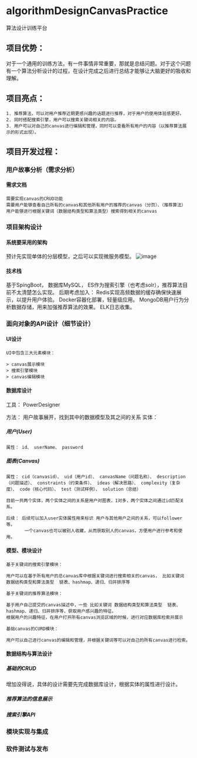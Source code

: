 # algorithmDesignCanvasPractice
算法设计训练平台

## 项目优势：
对于一个通用的训练方法，有一件事情非常重要，那就是总结问题。对于这个问题有一个算法分析设计的过程，在设计完成之后进行总结才能够让大脑更好的吸收和理解。

## 项目亮点：

    1. 推荐算法，可以对用户推荐近期更感兴趣的话题进行推荐，对于用户的使用体验感更好。 
    2. 同时搭配搜索引擎，用户可以搜索关键词相关的内容。
    3. 用户可以对自己的canvas进行编辑和管理，同时可以查看所有用户的内容（以推荐算法展示的形式出现）。
  
## 项目开发过程：
 ### 用户故事分析（需求分析） 
 #### 需求文档
    
    需要实现canvas的CRUD功能
    需要用户能够查看自己所有的canvas和其他所有用户的推荐的canvas（分页）、（推荐算法）
    用户能够进行根据关键词（数据结构类型和算法类型）搜索得到相关的canvas
 
 ### 项目架构设计
 #### 系统要采用的架构
   
   预计先实现单体的分层模型，之后可以实现微服务模型。
   ![image](https://user-images.githubusercontent.com/51054870/192710772-9bf3c5d0-48e9-4e17-afcf-555314b2c007.png)
 #### 技术栈
   
   基于SpingBoot， 数据库MySQL， ES作为搜索引擎（也考虑solr），推荐算法目前不太清楚怎么实现。
   后期考虑加入：
   Redis实现高频数据的缓存确保快速展示，以提升用户体验。
   Docker容器化部署，轻量级应用。
   MongoDB用户行为分析数据存储，用来加强推荐算法的效果。
   ELK日志收集。
 
 ### 面向对象的API设计（细节设计）
 #### UI设计
 
    UI中包含三大元素模块：
    
    > canvas展示模块
    > 搜索引擎模块
    > canvas编辑模块
    
 #### 数据库设计
 
 工具： PowerDesigner
 
 方法： 用户故事展开，找到其中的数据模型及其之间的关系
 实体：
 ##### 用户(User)
 
    属性： id、 userName、 password 
 ##### 图表(Canvas)
    属性： cid（canvasid）、 uid（用户id）、 canvasName（问题名称）、 description（问题描述）、 constraints（约束条件）、 ideas（解决思路）、 complexity（复杂度）、 code（核心代码）、 test（测试样例）、 solution（总结）
    
    目前一共两个实体，两个实体之间的关系是用户对图表，1对多，两个实体之间通过id匹配关系。
    
    后续： 后续可以加入user实体属性用来标识 用户与其他用户之间的关系，可以follower等。
           一个canvas也可以被别人收藏，从而获取别人的canvas，方便用户进行参考和使用。
 #### 模型、模块设计
    
    基于关键词的搜索引擎模块：
    
    用户可以在基于所有用户的总canvas库中根据关键词进行搜索相关的canvas， 比如关键词 数据结构类型和算法类型  链表、hashmap、递归、归并排序等
    
    基于关键词的推荐算法模块：
    
    基于用户自己提交的canvas描述中，一些 比如关键词 数据结构类型和算法类型  链表、hashmap、递归、归并排序等，获取用户感兴趣的特征。
    根据用户的兴趣特征，在用户打开所有canvas浏览区域的时候，进行对应数据库检索并展示
    
    基础canvas的CURD模块：
    
    用户可以自己进行canvas的编辑和管理，并根据关键词等可以对自己的所有canvas进行检索。
    
 #### 数据结构与算法设计

 ##### 基础的CRUD
 增加没得说，具体的设计需要先完成数据库设计，根据实体的属性进行设计。
 ##### 推荐算法的信息展示
 ##### 搜索引擎API
 
 ### 模块实现与集成
 
 ### 软件测试与发布
